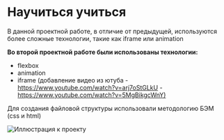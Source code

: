 # Научиться учиться

В данной проектной работе, в отличие от предыдущей, используются более сложные технологии, такие как iframe или animation

**Во второй проектной работе были использованы технологии:** 
* flexbox 
* animation 
* iframe (добавление видео из ютуба - <https://www.youtube.com/watch?v=arj7oStGLkU> - <https://www.youtube.com/watch?v=5MgBikgcWnY)>

Для создания файловой структуры использовали методологию БЭМ (css и html)

![Иллюстрация к проекту](https://github.com/Artem-Ashihmin94/sprint-2/img/main.png)